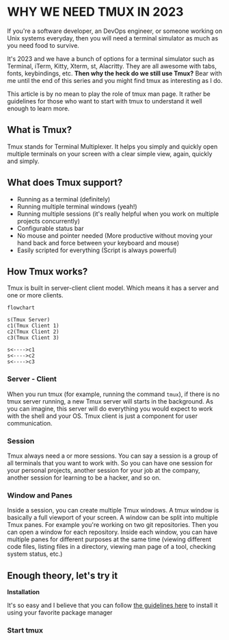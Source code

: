 # WHY WE NEED TMUX IN 2023

If you're a software developer, an DevOps engineer, or someone working on Unix systems everyday, then you will need a terminal simulator as much as you need food to survive.

It's 2023 and we have a bunch of options for a terminal simulator such as Terminal, iTerm, Kitty, Xterm, st, Alacritty. They are all awesome with tabs, fonts, keybindings, etc. **Then why the heck do we still use Tmux?**
Bear with me until the end of this series and you might find tmux as interesting as I do.

This article is by no mean to play the role of tmux man page. It rather be guidelines for those who want to start with tmux to understand it well enough to learn more.

## What is Tmux?
Tmux stands for Terminal Multiplexer.
It helps you simply and quickly open multiple terminals on your screen with a clear simple view, again, quickly and simply.

## What does Tmux support?

- Running as a terminal (definitely)
- Running multiple terminal windows (yeah!)
- Running multiple sessions (it's really helpful when you work on multiple projects concurrently)
- Configurable status bar
- No mouse and pointer needed (More productive without moving your hand back and force between your keyboard and mouse)
- Easily scripted for everything (Script is always powerful)

## How Tmux works?
Tmux is built in server-client client model. Which means it has a server and one or more clients.

```mermaid
flowchart

s(Tmux Server)
c1(Tmux Client 1)
c2(Tmux Client 2)
c3(Tmux Client 3)

s<---->c1
s<---->c2
s<---->c3
```
### Server - Client
When you run tmux (for example, running the command `tmux`), if there is no tmux server running, a new Tmux server will starts in the background. As you can imagine, this server will do everything you would expect to work with the shell and your OS. Tmux client is just a component for user communication.

### Session
Tmux always need a or more sessions. You can say a session is a group of all terminals that you want to work with. So you can have one session for your personal projects, another session for your job at the company, another session for learning to be a hacker, and so on.

### Window and Panes
Inside a session, you can create multiple Tmux windows. A tmux window is basically a full viewport of your screen. A window can be split into multiple Tmux panes.
For example you're working on two git repositories. Then you can open a window for each repository. Inside each window, you can have multiple panes for different purposes at the same time (viewing different code files, listing files in a directory, viewing man page of a tool, checking system status, etc.)

## Enough theory, let's try it

**Installation**

It's so easy and I believe that you can follow [the guidelines here](https://github.com/tmux/tmux/wiki/Installing) to install it using your favorite package manager

### Start tmux

